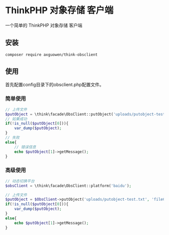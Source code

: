 # ThinkPHP 对象存储 客户端

一个简单的 ThinkPHP 对象存储 客户端


## 安装
~~~
composer require axguowen/think-obsclient
~~~

## 使用

首先配置config目录下的obsclient.php配置文件。

### 简单使用
~~~php
// 上传文件
$putObject = \think\facade\ObsClient::putObject('uploads/putobject-test.txt', 'fileContent');
// 如果成功
if(!is_null($putObject[0])){
    var_dump($putObject);
}
// 失败
else{
    // 错误信息
    echo $putObject[1]->getMessage();
}
~~~

### 高级使用
~~~php
// 动态切换平台
$obsClient = \think\facade\ObsClient::platform('baidu');

// 上传文件
$putObject = $ObsClient->putObject('uploads/putobject-test.txt', 'fileContent');
if(!is_null($putObject[0])){
    var_dump($putObject);
}
else{
    echo $putObject[1]->getMessage();
}

~~~